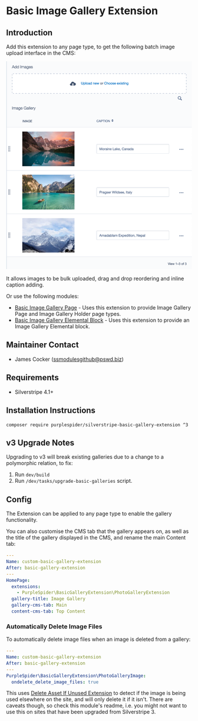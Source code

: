 # Basic Image Gallery Extension

## Introduction

Add this extension to any page type, to get the following batch image upload interface in the CMS:

![Screenshot](screenshot.png)

It allows images to be bulk uploaded, drag and drop reordering and inline caption adding.

Or use the following modules:
* [Basic Image Gallery Page](https://github.com/purplespider/silverstripe-basic-galleries) - Uses this extension to provide Image Gallery Page and Image Gallery Holder page types.
* [Basic Image Gallery Elemental Block](https://github.com/purplespider/silverstripe-elemental-basic-gallery) - Uses this extension to provide an Image Gallery Elemental block.

## Maintainer Contact ##
 * James Cocker (ssmodulesgithub@pswd.biz)
 
## Requirements
 * Silverstripe 4.1+
 
## Installation Instructions

````
composer require purplespider/silverstripe-basic-gallery-extension ^3
````

## v3 Upgrade Notes
Upgrading to v3 will break existing galleries due to a change to a polymorphic relation, to fix:
1. Run `dev/build`
2. Run `/dev/tasks/upgrade-basic-galleries` script.

## Config

The Extension can be applied to any page type to enable the gallery functionality.

You can also customise the CMS tab that the gallery appears on, as well as the title of the gallery displayed in the CMS, and rename the main Content tab:

````yml
---
Name: custom-basic-gallery-extension
After: basic-gallery-extension
---
HomePage:
  extensions:
    - PurpleSpider\BasicGalleryExtension\PhotoGalleryExtension
  gallery-title: Image Gallery
  gallery-cms-tab: Main
  content-cms-tab: Top Content
````
### Automatically Delete Image Files
To automatically delete image files when an image is deleted from a gallery:
````yml
---
Name: custom-basic-gallery-extension
After: basic-gallery-extension
---
PurpleSpider\BasicGalleryExtension\PhotoGalleryImage:
  ondelete_delete_image_files: true
````
This uses [Delete Asset If Unused Extension](https://github.com/purplespider/asset-delete-if-unused-extension) to detect if the image is being used elsewhere on the site, and will only delete it if it isn't. There are caveats though, so check this module's readme, i.e. you might not want to use this on sites that have been upgraded from Silverstripe 3.
